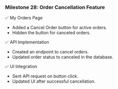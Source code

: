 ### Milestone 28: Order Cancellation Feature 

✅ My Orders Page
- Added a Cancel Order button for active orders.
- Hidden the button for canceled orders.
  
✅ API Implementation
- Created an endpoint to cancel orders.
- Updated order status to canceled in the database.

✅ UI Integration
- Sent API request on button click.
- Updated UI after successful cancellation.